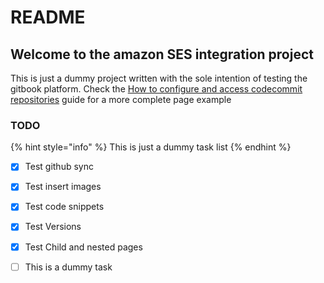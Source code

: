 # README

## Welcome to the amazon SES integration project

This is just a dummy project written with the sole intention of testing the gitbook platform. Check the [How to configure and access codecommit repositories](guides/how-to-configure-and-access-codecommit-repositories.md) guide for a more complete page example

### TODO

{% hint style="info" %}
This is just a dummy task list
{% endhint %}

* [x] Test github sync
* [x] Test insert images
* [x] Test code snippets
* [x] Test Versions
* [x] Test Child and nested pages
* [ ] This is a dummy task



